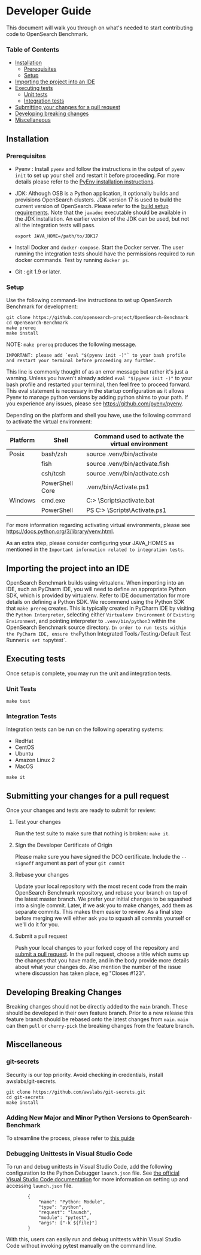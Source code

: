 # Developer Guide

This document will walk you through on what's needed to start contributing code to OpenSearch Benchmark.

### Table of Contents
- [Installation](#installation)
    - [Prerequisites](#prerequisites)
    - [Setup](#setup)
- [Importing the project into an IDE](#importing-the-project-into-an-ide)
- [Executing tests](#executing-tests)
    - [Unit tests](#unit-tests)
    - [Integration tests](#integration-tests)
- [Submitting your changes for a pull request](#submitting-your-changes-for-a-pull-request)
- [Developing breaking changes](#developing-breaking-changes)
- [Miscellaneous](#miscellaneous)

## Installation

### Prerequisites

  - Pyenv : Install `pyenv` and follow the instructions in the output of `pyenv init` to set up your shell and restart it before proceeding.
    For more details please refer to the [PyEnv installation instructions](https://github.com/pyenv/pyenv#installation).

  - JDK: Although OSB is a Python application, it optionally builds and provisions OpenSearch clusters.  JDK version 17 is used to build the current version of OpenSearch.  Please refer to the [build setup requirements](https://github.com/opensearch-project/OpenSearch/blob/ca564fd04f5059cf9e3ce8aba442575afb3d99f1/DEVELOPER_GUIDE.md#install-prerequisites).
    Note that the `javadoc` executable should be available in the JDK installation.  An earlier version of the JDK can be used, but not all the integration tests will pass.

    ```
    export JAVA_HOME=/path/to/JDK17

    ```

  - Install Docker and `docker-compose`.  Start the Docker server.  The user running the integration tests should have the permissions required to run docker commands.  Test by running `docker ps`.

  - Git : git 1.9 or later.

### Setup

Use the following command-line instructions to set up OpenSearch Benchmark for development:
```
git clone https://github.com/opensearch-project/OpenSearch-Benchmark
cd OpenSearch-Benchmark
make prereq
make install
```

NOTE: `make prereq` produces the following message.
```
IMPORTANT: please add `eval "$(pyenv init -)"` to your bash profile and restart your terminal before proceeding any further.
```
This line is commonly thought of as an error message but rather it's just a warning. Unless you haven't already added `eval "$(pyenv init -)"` to your bash profile and restarted your terminal, then feel free to proceed forward. This eval statement is necessary in the startup configuration as it allows Pyenv to manage python versions by adding python shims to your path. If you experience any issues, please see https://github.com/pyenv/pyenv.

Depending on the platform and shell you have, use the following command to activate the virtual environment:

| Platform | Shell | Command used to activate the virtual environment |
| --------------- | --------- | ------------------------------------- |
| Posix| bash/zsh | source .venv/bin/activate |
| | fish | source .venv/bin/activate.fish |
| | csh/tcsh | source .venv/bin/activate.csh |
|  | PowerShell Core | .venv/bin/Activate.ps1 |
| Windows | cmd.exe| C:\> <venv>\Scripts\activate.bat |
| | PowerShell | PS C:\> <venv>\Scripts\Activate.ps1 |

For more information regarding activating virtual environments, please see https://docs.python.org/3/library/venv.html.

As an extra step, please consider configuring your JAVA_HOMES as mentioned in the `Important information related to integration tests`.

## Importing the project into an IDE

OpenSearch Benchmark builds using virtualenv. When importing into an IDE, such as PyCharm IDE, you will need to define an appropriate Python SDK, which is provided by virtualenv.
Refer to IDE documentation for more details on defining a Python SDK. We recommend using the Python SDK that `make prereq` creates.
This is typically created in PyCharm IDE by visiting the `Python Interpreter`, selecting either `Virtualenv Environment` or `Existing Environment`, and pointing interpreter to `.venv/bin/python3` within the OpenSearch Benchmark source directory.
`
In order to run tests within the PyCharm IDE, ensure the `Python Integrated Tools` / `Testing` / `Default Test Runner` is set to `pytest`.

## Executing tests

Once setup is complete, you may run the unit and integration tests.

### Unit Tests

```
make test

```

### Integration Tests

Integration tests can be run on the following operating systems:
  * RedHat
  * CentOS
  * Ubuntu
  * Amazon Linux 2
  * MacOS


```
make it

```

## Submitting your changes for a pull request

Once your changes and tests are ready to submit for review:

1. Test your changes

    Run the test suite to make sure that nothing is broken: `make it`.

2. Sign the Developer Certificate of Origin

    Please make sure you have signed the DCO certificate. Include the `--signoff` argument as part of your `git commit`

3. Rebase your changes

    Update your local repository with the most recent code from the main OpenSearch Benchmark repository, and rebase your branch on top of the latest master branch. We prefer your initial changes to be squashed into a single commit. Later, if we ask you to make changes, add them as separate commits.  This makes them easier to review.  As a final step before merging we will either ask you to squash all commits yourself or we'll do it for you.

4. Submit a pull request

    Push your local changes to your forked copy of the repository and [submit a pull request](https://help.github.com/articles/using-pull-requests). In the pull request, choose a title which sums up the changes that you have made, and in the body provide more details about what your changes do. Also mention the number of the issue where discussion has taken place, eg "Closes #123".

## Developing Breaking Changes
Breaking changes should not be directly added to the `main` branch. These should be developed in their own feature branch. Prior to a new release this feature branch should be rebased onto the latest changes from `main`. `main` can then `pull` or `cherry-pick` the breaking changes from the feature branch.

## Miscellaneous

### git-secrets
Security is our top priority. Avoid checking in credentials, install awslabs/git-secrets.

```
git clone https://github.com/awslabs/git-secrets.git
cd git-secrets
make install
```
### Adding New Major and Minor Python Versions to OpenSearch-Benchmark
To streamline the process, please refer to [this guide](./PYTHON_SUPPORT_GUIDE.md)

### Debugging Unittests in Visual Studio Code
To run and debug unittests in Visual Studio Code, add the following configuration to the Python Debugger `launch.json` file. See [the official Visual Studio Code documentation](https://code.visualstudio.com/docs/editor/debugging) for more information on setting up and accessing `launch.json` file.
```
        {
            "name": "Python: Module",
            "type": "python",
            "request": "launch",
            "module": "pytest",
            "args": ["-k ${file}"]
        }
```
With this, users can easily run and debug unittests within Visual Studio Code without invoking pytest manually on the command line.
